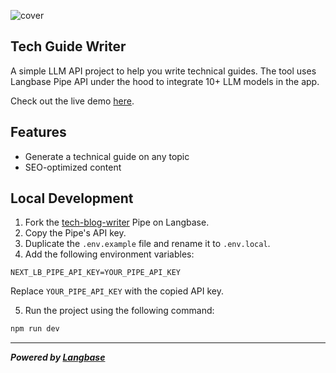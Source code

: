 ![cover](public/tech-guide-writer.jpg)

## Tech Guide Writer

A simple LLM API project to help you write technical guides. The tool uses Langbase Pipe API under the hood to integrate 10+ LLM models in the app.

Check out the live demo [here](https://ai-tech-guide-writer.langbase.dev/).

## Features

- Generate a technical guide on any topic
- SEO-optimized content

## Local Development

1. Fork the [tech-blog-writer](https://langbase.com/langbase/tech-guide-writer) Pipe on Langbase.
2. Copy the Pipe's API key.
3. Duplicate the `.env.example` file and rename it to `.env.local`.
4. Add the following environment variables:

```
NEXT_LB_PIPE_API_KEY=YOUR_PIPE_API_KEY
```

Replace `YOUR_PIPE_API_KEY` with the copied API key.

5.  Run the project using the following command:

```bash
npm run dev
```

---

**_Powered by [Langbase](https://langbase.com/)_**
